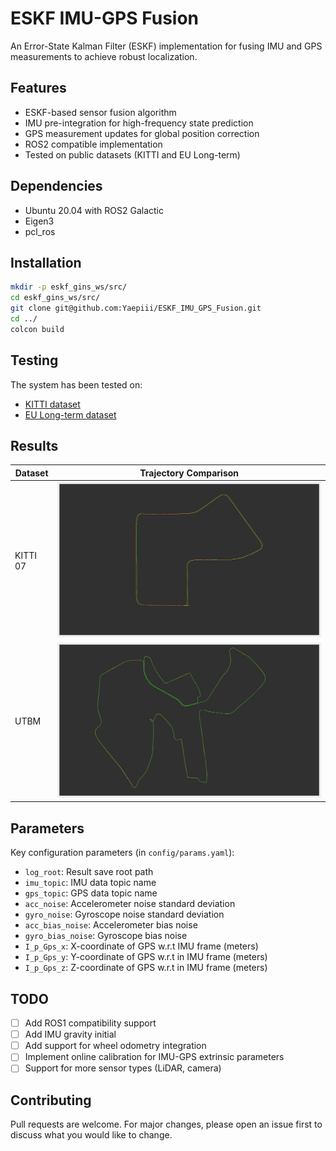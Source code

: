 # ESKF IMU-GPS Fusion

An Error-State Kalman Filter (ESKF) implementation for fusing IMU and GPS measurements to achieve robust localization.

## Features

- ESKF-based sensor fusion algorithm
- IMU pre-integration for high-frequency state prediction
- GPS measurement updates for global position correction
- ROS2 compatible implementation
- Tested on public datasets (KITTI and EU Long-term)

## Dependencies

- Ubuntu 20.04 with ROS2 Galactic
- Eigen3
- pcl_ros

## Installation

```bash
mkdir -p eskf_gins_ws/src/
cd eskf_gins_ws/src/
git clone git@github.com:Yaepiii/ESKF_IMU_GPS_Fusion.git
cd ../
colcon build
```

## Testing

The system has been tested on:
- [KITTI dataset](https://www.cvlibs.net/datasets/kitti/)
- [EU Long-term dataset](https://epan-utbm.github.io/utbm_robocar_dataset/)

## Results

| Dataset | Trajectory Comparison |
|---------|-----------------------|
| KITTI 07 | ![KITTI Results](result/kitti07.png) |
| UTBM | ![UTBM Results](result/utbm.png) |

## Parameters

Key configuration parameters (in `config/params.yaml`):

- `log_root`: Result save root path
- `imu_topic`: IMU data topic name
- `gps_topic`: GPS data topic name
- `acc_noise`: Accelerometer noise standard deviation
- `gyro_noise`: Gyroscope noise standard deviation
- `acc_bias_noise`: Accelerometer bias noise
- `gyro_bias_noise`: Gyroscope bias noise
- `I_p_Gps_x`: X-coordinate of GPS w.r.t IMU frame (meters)
- `I_p_Gps_y`: Y-coordinate of GPS w.r.t in IMU frame (meters)
- `I_p_Gps_z`: Z-coordinate of GPS w.r.t in IMU frame (meters)

## TODO

- [ ] Add ROS1 compatibility support
- [ ] Add IMU gravity initial
- [ ] Add support for wheel odometry integration
- [ ] Implement online calibration for IMU-GPS extrinsic parameters
- [ ] Support for more sensor types (LiDAR, camera)

## Contributing

Pull requests are welcome. For major changes, please open an issue first to discuss what you would like to change.
